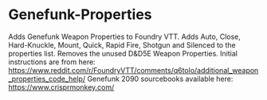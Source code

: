 # Genefunk-Properties
Adds Genefunk Weapon Properties to Foundry VTT.
Adds Auto, Close, Hard-Knuckle, Mount, Quick, Rapid Fire, Shotgun and Silenced to the properties list.
Removes the unused D&D5E Weapon Properties.
Initial instructions are from here: https://www.reddit.com/r/FoundryVTT/comments/q6tolo/additional_weapon_properties_code_help/
Genefunk 2090 sourcebooks available here: https://www.crisprmonkey.com/
